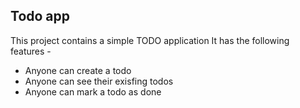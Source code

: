 ## Todo app

This project contains a simple TODO application
It has the following features -

- Anyone can create a todo
- Anyone can see their exisfing todos
- Anyone can mark a todo as done
